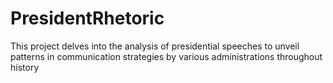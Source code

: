# PresidentRhetoric
This project delves into the analysis of presidential speeches to unveil patterns in communication strategies by various administrations throughout history
